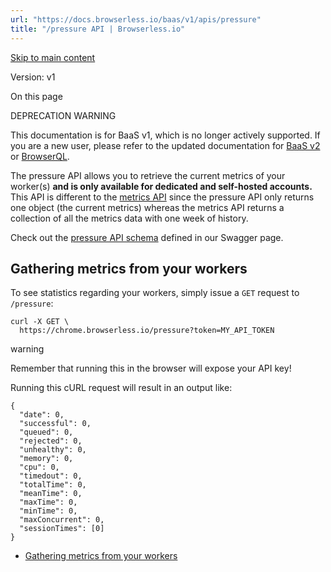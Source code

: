```yaml
---
url: "https://docs.browserless.io/baas/v1/apis/pressure"
title: "/pressure API | Browserless.io"
---
```


[Skip to main content](https://docs.browserless.io/baas/v1/apis/pressure#__docusaurus_skipToContent_fallback)

Version: v1

On this page

DEPRECATION WARNING

This documentation is for BaaS v1, which is no longer actively supported. If you are a new user, please refer to the updated documentation for [BaaS v2](https://docs.browserless.io/rest-apis/intro) or [BrowserQL](https://docs.browserless.io/browserql/start).

The pressure API allows you to retrieve the current metrics of your worker(s) **and is only available for dedicated and self-hosted accounts.** This API is different to the [metrics API](https://chrome.browserless.io/docs/#/Management%20API/get_metrics) since the pressure API only returns one object (the current metrics) whereas the metrics API returns a collection of all the metrics data with one week of history.

Check out the [pressure API schema](https://chrome.browserless.io/docs/#/Management%20API/get_pressure) defined in our Swagger page.

## Gathering metrics from your workers [​](https://docs.browserless.io/baas/v1/apis/pressure\#gathering-metrics-from-your-workers "Direct link to Gathering metrics from your workers")

To see statistics regarding your workers, simply issue a `GET` request to `/pressure`:

```codeBlockLines_p187
curl -X GET \
  https://chrome.browserless.io/pressure?token=MY_API_TOKEN

```

warning

Remember that running this in the browser will expose your API key!

Running this cURL request will result in an output like:

```codeBlockLines_p187
{
  "date": 0,
  "successful": 0,
  "queued": 0,
  "rejected": 0,
  "unhealthy": 0,
  "memory": 0,
  "cpu": 0,
  "timedout": 0,
  "totalTime": 0,
  "meanTime": 0,
  "maxTime": 0,
  "minTime": 0,
  "maxConcurrent": 0,
  "sessionTimes": [0]
}

```

- [Gathering metrics from your workers](https://docs.browserless.io/baas/v1/apis/pressure#gathering-metrics-from-your-workers)